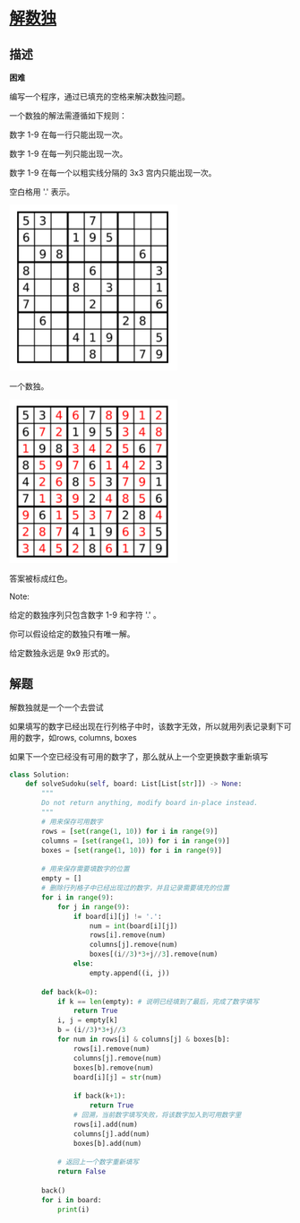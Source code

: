 # [解数独](https://leetcode-cn.com/problems/sudoku-solver/)

## 描述  
**困难**  

编写一个程序，通过已填充的空格来解决数独问题。

一个数独的解法需遵循如下规则：

数字 1-9 在每一行只能出现一次。

数字 1-9 在每一列只能出现一次。

数字 1-9 在每一个以粗实线分隔的 3x3 宫内只能出现一次。

空白格用 '.' 表示。

<div align="left"><img src="img/37_1.png" width = "300"/></div>

一个数独。
<div align="left"><img src="img/37_2.png" width = "300"/></div>


答案被标成红色。

Note:

给定的数独序列只包含数字 1-9 和字符 '.' 。

你可以假设给定的数独只有唯一解。

给定数独永远是 9x9 形式的。



## 解题  
解数独就是一个一个去尝试    

如果填写的数字已经出现在行列格子中时，该数字无效，所以就用列表记录剩下可用的数字，如rows, columns, boxes  

如果下一个空已经没有可用的数字了，那么就从上一个空更换数字重新填写

```python
class Solution:
    def solveSudoku(self, board: List[List[str]]) -> None:
        """
        Do not return anything, modify board in-place instead.
        """
        # 用来保存可用数字
        rows = [set(range(1, 10)) for i in range(9)]
        columns = [set(range(1, 10)) for i in range(9)]
        boxes = [set(range(1, 10)) for i in range(9)]

        # 用来保存需要填数字的位置
        empty = []
        # 删除行列格子中已经出现过的数字，并且记录需要填充的位置
        for i in range(9):
            for j in range(9):
                if board[i][j] != '.':
                    num = int(board[i][j])
                    rows[i].remove(num)
                    columns[j].remove(num)
                    boxes[(i//3)*3+j//3].remove(num)
                else:
                    empty.append((i, j))
        
        def back(k=0):
            if k == len(empty): # 说明已经填到了最后，完成了数字填写
                return True
            i, j = empty[k]
            b = (i//3)*3+j//3
            for num in rows[i] & columns[j] & boxes[b]:
                rows[i].remove(num)
                columns[j].remove(num)
                boxes[b].remove(num)
                board[i][j] = str(num)

                if back(k+1):
                    return True
                # 回溯，当前数字填写失败，将该数字加入到可用数字里
                rows[i].add(num)
                columns[j].add(num)
                boxes[b].add(num)
            
            # 返回上一个数字重新填写
            return False
        
        back()
        for i in board:
            print(i)
```
